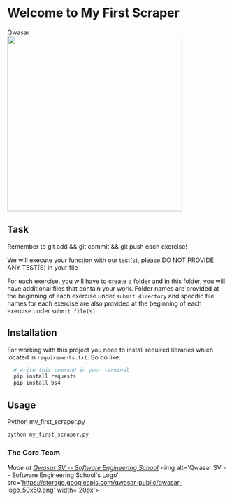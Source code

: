 # Welcome to My First Scraper
Qwasar
<br>
<img src="https://storage.googleapis.com/qwasar-public/track-ds/meme_scraping.png" width="400">
## Task
<p>Remember to git add &amp;&amp; git commit &amp;&amp; git push each exercise!</p>
<p>We will execute your function with our test(s), please DO NOT PROVIDE ANY TEST(S) in your file</p>
<p>For each exercise, you will have to create a folder and in this folder, you will have additional files that contain your work. Folder names are provided at the beginning of each exercise under <code>submit directory</code> and specific file names for each exercise are also provided at the beginning of each exercise under <code>submit file(s)</code>.</p>

 

## Installation
For working with this project you need to install required libraries which located in `requirements.txt`. So do like:
```bash
  # write this command in your terminal
  pip install requests
  pip install bs4
```
## Usage
Python my_first_scraper.py
```bash
python my_first_scraper.py
```

### The Core Team


<span><i>Made at <a href='https://qwasar.io'>Qwasar SV -- Software Engineering School</a></i></span>
<span><img alt='Qwasar SV -- Software Engineering School's Logo' src='https://storage.googleapis.com/qwasar-public/qwasar-logo_50x50.png' width='20px'></span>
